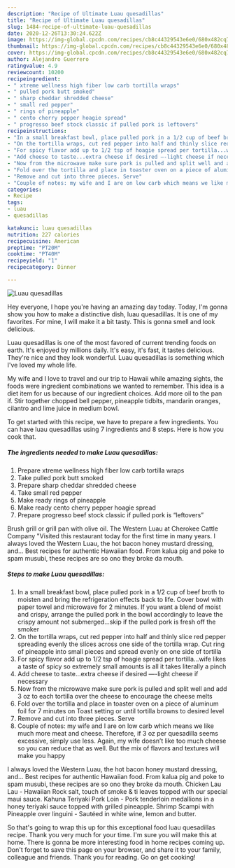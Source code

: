 ```yaml
---
description: "Recipe of Ultimate Luau quesadillas"
title: "Recipe of Ultimate Luau quesadillas"
slug: 1484-recipe-of-ultimate-luau-quesadillas
date: 2020-12-26T13:30:24.622Z
image: https://img-global.cpcdn.com/recipes/cb8c44329543e6e0/680x482cq70/luau-quesadillas-recipe-main-photo.jpg
thumbnail: https://img-global.cpcdn.com/recipes/cb8c44329543e6e0/680x482cq70/luau-quesadillas-recipe-main-photo.jpg
cover: https://img-global.cpcdn.com/recipes/cb8c44329543e6e0/680x482cq70/luau-quesadillas-recipe-main-photo.jpg
author: Alejandro Guerrero
ratingvalue: 4.9
reviewcount: 10200
recipeingredient:
- " xtreme wellness high fiber low carb tortilla wraps"
- " pulled pork butt smoked"
- " sharp cheddar shredded cheese"
- " small red pepper"
- " rings of pineapple"
- " cento cherry pepper hoagie spread"
- " progresso beef stock classic if pulled pork is leftovers"
recipeinstructions:
- "In a small breakfast bowl, place pulled pork in a 1/2 cup of beef broth to moisten and bring the refrigeration effects back to life. Cover bowl with paper towel and microwave for 2 minutes. If you want a blend of moist and crispy, arrange the pulled pork in the bowl accordingly to leave the crispy amount not submerged...skip if the pulled pork is fresh off the smoker"
- "On the tortilla wraps, cut red pepper into half and thinly slice red pepper spreading evenly the slices across one side of the tortilla wrap. Cut ring of pineapple into small pieces and spread evenly on one side of tortilla"
- "For spicy flavor add up to 1/2 tsp of hoagie spread per tortilla...wife likes a taste of spicy so extremely small amounts is all it takes literally a pinch"
- "Add cheese to taste...extra cheese if desired —-light cheese if necessary"
- "Now from the microwave make sure pork is pulled and split well and add 3 oz to each tortilla over the cheese to encourage the cheese melts"
- "Fold over the tortilla and place in toaster oven on a piece of aluminum foil for 7 minutes on Toast setting or until tortilla browns to desired level"
- "Remove and cut into three pieces. Serve"
- "Couple of notes: my wife and I are on low carb which means we like much more meat and cheese. Therefore, if 3 oz per quesadilla seems excessive, simply use less. Again, my wife doesn’t like too much cheese so you can reduce that as well. But the mix of flavors and textures will make you happy"
categories:
- Recipe
tags:
- luau
- quesadillas

katakunci: luau quesadillas 
nutrition: 227 calories
recipecuisine: American
preptime: "PT20M"
cooktime: "PT40M"
recipeyield: "1"
recipecategory: Dinner

---
```



![Luau quesadillas](https://img-global.cpcdn.com/recipes/cb8c44329543e6e0/680x482cq70/luau-quesadillas-recipe-main-photo.jpg)

Hey everyone, I hope you're having an amazing day today. Today, I'm gonna show you how to make a distinctive dish, luau quesadillas. It is one of my favorites. For mine, I will make it a bit tasty. This is gonna smell and look delicious.

Luau quesadillas is one of the most favored of current trending foods on earth. It's enjoyed by millions daily. It's easy, it's fast, it tastes delicious. They're nice and they look wonderful. Luau quesadillas is something which I've loved my whole life.

My wife and I love to travel and our trip to Hawaii while amazing sights, the foods were ingredient combinations we wanted to remember. This idea is a diet item for us because of our ingredient choices. Add more oil to the pan if. Stir together chopped bell pepper, pineapple tidbits, mandarin oranges, cilantro and lime juice in medium bowl.


To get started with this recipe, we have to prepare a few ingredients. You can have luau quesadillas using 7 ingredients and 8 steps. Here is how you cook that.

<!--inarticleads1-->

##### The ingredients needed to make Luau quesadillas:

1. Prepare  xtreme wellness high fiber low carb tortilla wraps
1. Take  pulled pork butt smoked
1. Prepare  sharp cheddar shredded cheese
1. Take  small red pepper
1. Make ready  rings of pineapple
1. Make ready  cento cherry pepper hoagie spread
1. Prepare  progresso beef stock classic if pulled pork is “leftovers”


Brush grill or grill pan with olive oil. The Western Luau at Cherokee Cattle Company &#34;Visited this restaurant today for the first time in many years. I always loved the Western Luau, the hot bacon honey mustard dressing, and… Best recipes for authentic Hawaiian food. From kalua pig and poke to spam musubi, these recipes are so ono they broke da mouth. 

<!--inarticleads2-->

##### Steps to make Luau quesadillas:

1. In a small breakfast bowl, place pulled pork in a 1/2 cup of beef broth to moisten and bring the refrigeration effects back to life. Cover bowl with paper towel and microwave for 2 minutes. If you want a blend of moist and crispy, arrange the pulled pork in the bowl accordingly to leave the crispy amount not submerged...skip if the pulled pork is fresh off the smoker
1. On the tortilla wraps, cut red pepper into half and thinly slice red pepper spreading evenly the slices across one side of the tortilla wrap. Cut ring of pineapple into small pieces and spread evenly on one side of tortilla
1. For spicy flavor add up to 1/2 tsp of hoagie spread per tortilla...wife likes a taste of spicy so extremely small amounts is all it takes literally a pinch
1. Add cheese to taste...extra cheese if desired —-light cheese if necessary
1. Now from the microwave make sure pork is pulled and split well and add 3 oz to each tortilla over the cheese to encourage the cheese melts
1. Fold over the tortilla and place in toaster oven on a piece of aluminum foil for 7 minutes on Toast setting or until tortilla browns to desired level
1. Remove and cut into three pieces. Serve
1. Couple of notes: my wife and I are on low carb which means we like much more meat and cheese. Therefore, if 3 oz per quesadilla seems excessive, simply use less. Again, my wife doesn’t like too much cheese so you can reduce that as well. But the mix of flavors and textures will make you happy


I always loved the Western Luau, the hot bacon honey mustard dressing, and… Best recipes for authentic Hawaiian food. From kalua pig and poke to spam musubi, these recipes are so ono they broke da mouth. Chicken Lau Lau - Hawaiian Rock salt, touch of smoke &amp; ti leaves topped with our special maui sauce. Kahuna Teriyaki Pork Loin - Pork tenderloin medallions in a honey teriyaki sauce topped with grilled pineapple. Shrimp Scampi with Pineapple over linguini - Sautéed in white wine, lemon and butter. 

So that's going to wrap this up for this exceptional food luau quesadillas recipe. Thank you very much for your time. I'm sure you will make this at home. There is gonna be more interesting food in home recipes coming up. Don't forget to save this page on your browser, and share it to your family, colleague and friends. Thank you for reading. Go on get cooking!
